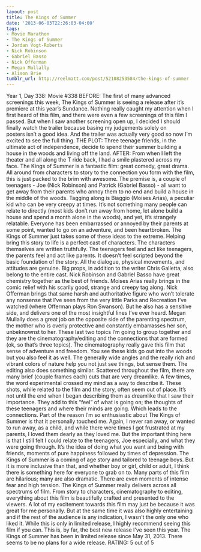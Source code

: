 ```yaml
---
layout: post
title: The Kings of Summer
date: '2013-06-03T22:26:03-04:00'
tags:
- Movie Marathon
- The Kings of Summer
- Jordan Vogt-Roberts
- Nick Robinson
- Gabriel Basso
- Nick Offerman
- Megan Mullally
- Alison Brie
tumblr_url: http://reelmatt.com/post/52108253584/the-kings-of-summer
---
```



Year 1, Day 338: Movie #338
BEFORE: The first of many advanced screenings this week, The Kings of Summer is seeing a release after it’s premiere at this year’s Sundance. Nothing really caught my attention when I first heard of this film, and there were even a few screenings of this film I passed. But when I saw another screening open up, I decided I should finally watch the trailer because basing my judgements solely on posters isn’t a good idea. And the trailer was actually very good so now I’m excited to see the full thing.
THE PLOT: Three teenage friends, in the ultimate act of independence, decide to spend their summer building a house in the woods and living off the land.
AFTER: From when I left the theater and all along the T ride back, I had a smile plastered across my face. The Kings of Summer is a fantastic film: great comedy, great drama. All around from characters to story to the connection you form with the film, this is just packed to the brim with awesome.
The premise is, a couple of teenagers - Joe (Nick Robinson) and Patrick (Gabriel Basso) - all want to get away from their parents who annoy them to no end and build a house in the middle of the woods. Tagging along is Biaggio (Moises Arias), a peculiar kid who can be very creepy at times. It’s not something many people can relate to directly (most kids don’t run away from home, let alone build a house and spend a month alone in the woods), and yet, it’s strangely relatable. Everyone has been embarrassed or annoyed by their parents at some point, wanted to go on an adventure, and been heartbroken. The Kings of Summer just takes some of these ideas to the extreme.
Helping bring this story to life is a perfect cast of characters. The characters themselves are written truthfully. The teenagers feel and act like teenagers, the parents feel and act like parents. It doesn’t feel scripted beyond the basic foundation of the story. All the dialogue, physical movements, and attitudes are genuine. Big props, in addition to the writer Chris Galletta, also belong to the entire cast. Nick Robinson and Gabriel Basso have great chemistry together as the best of friends. Moises Arias really brings in the comic relief with his scarily good, strange and creepy tag along. Nick Offerman brings that same harsh and authoritative figure who won’t tolerate any nonsense that I’ve seen from the very little Parks and Recreation I’ve watched (where Offerman plays Ron Swanson). But he also has a sensitive side, and delivers one of the most insightful lines I’ve ever heard. Megan Mullally does a great job on the opposite side of the parenting spectrum, the mother who is overly protective and constantly embarrasses her son, unbeknownst to her.
These last two topics I’m going to group together and they are the cinematography/editing and the connections that are formed (ok, so that’s three topics). The cinematography really gave this film that sense of adventure and freedom. You see these kids go out into the woods but you also feel it as well. The generally wide angles and the really rich and vibrant colors of nature help you not just see things, but sense them. The editing also does something similar. Scattered throughout the film, there are many brief (couple frames each) cuts that are very dreamlike. A few times, the word experimental crossed my mind as a way to describe it. These shots, while related to the film and the story, often seem out of place. It’s not until the end when I began describing them as dreamlike that I saw their importance. They add to this “feel” of what is going on; the thoughts of these teenagers and where their minds are going. Which leads to the connections. Part of the reason I’m so enthusiastic about The Kings of Summer is that it personally touched me. Again, I never ran away, or wanted to run away, as a child, and while there were times I got frustrated at my parents, I loved them dearly as they loved me. But the important thing here is that I still felt I could relate to the teenagers, Joe especially, and what they were going through. It’s the idea of doing what you want and being with friends, moments of pure happiness followed by times of depression. The Kings of Summer is a coming of age story and tailored to teenage boys. But it is more inclusive than that, and whether boy or girl, child or adult, I think there is something here for everyone to grab on to.
Many parts of this film are hilarious; many are also dramatic. There are even moments of intense fear and high tension. The Kings of Summer really delivers across all spectrums of film. From story to characters, cinematography to editing, everything about this film is beautifully crafted and presented to the viewers. A lot of my excitement towards this film may just be because it was great for me personally. But at the same time it was also highly entertaining and if the rest of the audience is any indication, I wasn’t the only one who liked it. While this is only in limited release, I highly recommend seeing this film if you can. This is, by far, the best new release I’ve seen this year.
The Kings of Summer has been in limited release since May 31, 2013. There seems to be no plans for a wide release.
RATING: 5 out of 5
